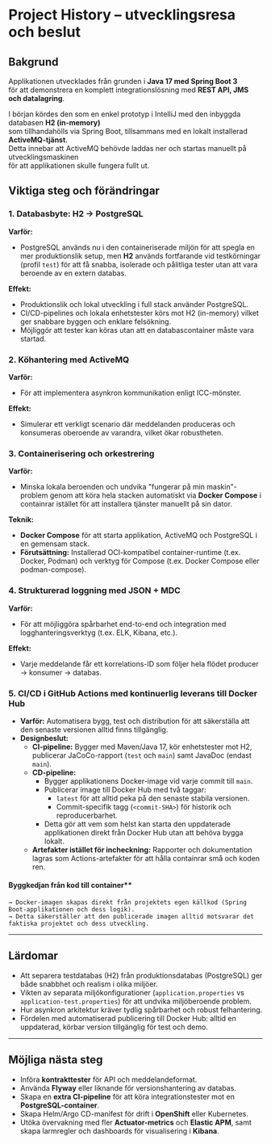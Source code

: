 # Project History – utvecklingsresa och beslut

## Bakgrund

Applikationen utvecklades från grunden i **Java 17 med Spring Boot 3**  
för att demonstrera en komplett integrationslösning med **REST API, JMS och datalagring**.

I början kördes den som en enkel prototyp i IntelliJ med den inbyggda databasen **H2 (in-memory)**  
som tillhandahölls via Spring Boot, tillsammans med en lokalt installerad **ActiveMQ-tjänst**.  
Detta innebar att ActiveMQ behövde laddas ner och startas manuellt på utvecklingsmaskinen  
för att applikationen skulle fungera fullt ut.

## Viktiga steg och förändringar

### 1. Databasbyte: H2 → PostgreSQL

**Varför:** 

- PostgreSQL används nu i den containeriserade miljön för att spegla en mer produktionslik setup, men **H2** används fortfarande vid testkörningar (profil `test`) för att få snabba, isolerade och pålitliga tester utan att vara beroende av en extern databas.
 
**Effekt:**

- Produktionslik och lokal utveckling i full stack använder PostgreSQL.
- CI/CD-pipelines och lokala enhetstester körs mot H2 (in-memory) vilket ger snabbare byggen och enklare felsökning.
- Möjliggör att tester kan köras utan att en databascontainer måste vara startad.

### 2. Köhantering med ActiveMQ

**Varför:** 

- För att implementera asynkron kommunikation enligt ICC-mönster.

**Effekt:**

- Simulerar ett verkligt scenario där meddelanden produceras och konsumeras oberoende av varandra, vilket ökar robustheten.

### 3. Containerisering och orkestrering

**Varför:** 

- Minska lokala beroenden och undvika "fungerar på min maskin"-problem genom att köra hela stacken automatiskt via **Docker Compose** i containrar istället för att installera tjänster manuellt på sin dator.

**Teknik:** 

- **Docker Compose** för att starta applikation, ActiveMQ och PostgreSQL i en gemensam stack.
- **Förutsättning:** Installerad OCI-kompatibel container-runtime (t.ex. Docker, Podman) och verktyg för Compose (t.ex. Docker Compose eller podman-compose).


### 4. Strukturerad loggning med JSON + MDC

**Varför:** 

- För att möjliggöra spårbarhet end-to-end och integration med logghanteringsverktyg (t.ex. ELK, Kibana, etc.).

**Effekt:** 

- Varje meddelande får ett korrelations-ID som följer hela flödet producer → konsumer → databas.

### 5. CI/CD i GitHub Actions med kontinuerlig leverans till Docker Hub

- **Varför:** Automatisera bygg, test och distribution för att säkerställa att den senaste versionen alltid finns tillgänglig.
- **Designbeslut:**
    - **CI-pipeline:** Bygger med Maven/Java 17, kör enhetstester mot H2, publicerar JaCoCo-rapport (`test` och `main`) samt JavaDoc (endast `main`).
    - **CD-pipeline:**
        - Bygger applikationens Docker-image vid varje commit till `main`.
        - Publicerar image till Docker Hub med två taggar:
            - `latest` för att alltid peka på den senaste stabila versionen.
            - Commit-specifik tagg (`<commit-SHA>`) för historik och reproducerbarhet.
        - Detta gör att vem som helst kan starta den uppdaterade applikationen direkt från Docker Hub utan att behöva bygga lokalt.
    - **Artefakter istället för incheckning:** Rapporter och dokumentation lagras som Actions-artefakter för att hålla containrar små och koden ren.

#### Byggkedjan från kod till container**  
  
    → Docker-imagen skapas direkt från projektets egen källkod (Spring Boot-applikationen och dess logik).  
    → Detta säkerställer att den publicerade imagen alltid motsvarar det faktiska projektet och dess utveckling.

---

## Lärdomar

- Att separera testdatabas (H2) från produktionsdatabas (PostgreSQL) ger både snabbhet och realism i olika miljöer.
- Vikten av separata miljökonfigurationer (`application.properties` vs `application-test.properties`) för att undvika miljöberoende problem.
- Hur asynkron arkitektur kräver tydlig spårbarhet och robust felhantering.
- Fördelen med automatiserad publicering till Docker Hub: alltid en uppdaterad, körbar version tillgänglig för test och demo.

---

## Möjliga nästa steg

- Införa **kontrakttester** för API och meddelandeformat.
- Använda **Flyway** eller liknande för versionshantering av databas.
- Skapa en **extra CI-pipeline** för att köra integrationstester mot en **PostgreSQL-container**.
- Skapa Helm/Argo CD-manifest för drift i **OpenShift** eller Kubernetes.
- Utöka övervakning med fler **Actuator-metrics** och **Elastic APM**, samt skapa larmregler och dashboards för visualisering i **Kibana**.

